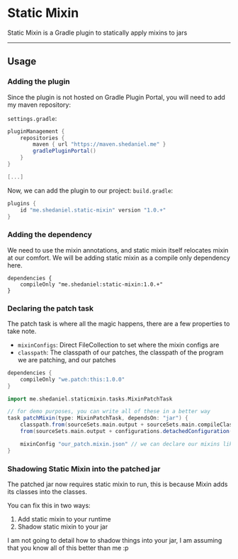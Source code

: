 # Static Mixin
Static Mixin is a Gradle plugin to statically apply mixins to jars
___
## Usage
### Adding the plugin
Since the plugin is not hosted on Gradle Plugin Portal, you will need to add my maven repository:

`settings.gradle`:
```gradle
pluginManagement {
    repositories {
        maven { url "https://maven.shedaniel.me" }
        gradlePluginPortal()
    }
}

[...]
```

Now, we can add the plugin to our project:
`build.gradle`:
```gradle
plugins {
    id "me.shedaniel.static-mixin" version "1.0.+"
}
```

### Adding the dependency
We need to use the mixin annotations, and static mixin itself relocates mixin at our comfort.
We will be adding static mixin as a compile only dependency here.
```
dependencies {
    compileOnly "me.shedaniel:static-mixin:1.0.+"
}
```

### Declaring the patch task
The patch task is where all the magic happens, there are a few properties to take note.
- `mixinConfigs`: Direct FileCollection to set where the mixin configs are
- `classpath`: The classpath of our patches, the classpath of the program we are patching, and our patches
```gradle
dependencies {
    compileOnly "we.patch:this:1.0.0"
}

import me.shedaniel.staticmixin.tasks.MixinPatchTask

// for demo purposes, you can write all of these in a better way
task patchMixin(type: MixinPatchTask, dependsOn: "jar") {
    classpath.from(sourceSets.main.output + sourceSets.main.compileClasspath)
    from(sourceSets.main.output + configurations.detachedConfiguration(dependencies.create("we.patch:this:1.0.0")).files.collect { zipTree(it) })

    mixinConfig "our_patch.mixin.json" // we can declare our mixins like this
}
```

### Shadowing Static Mixin into the patched jar
The patched jar now requires static mixin to run, this is because Mixin adds its classes into the classes.

You can fix this in two ways:
1. Add static mixin to your runtime
2. Shadow static mixin to your jar

I am not going to detail how to shadow things into your jar, I am assuming that you know all of this better than me :p